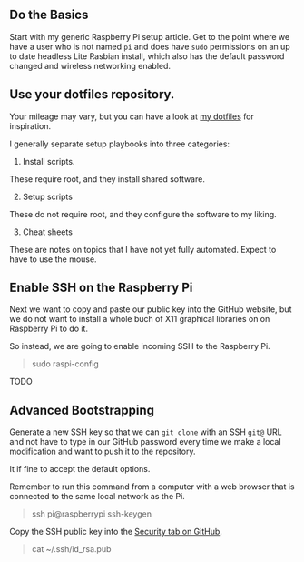 
## Do the Basics

Start with my generic Raspberry Pi setup article.
Get to the point where we have a user who is not named `pi` and does have `sudo` permissions on an up to date headless Lite Rasbian install, which also has the default password changed and wireless networking enabled.

## Use your dotfiles repository.

Your mileage may vary, but you can have a look at [my dotfiles][1] for inspiration.

[1]: https://github.com/edthedev/dotfiles

I generally separate setup playbooks into three categories:

1. Install scripts.

These require root, and they install shared software.

2. Setup scripts

These do not require root, and they configure the software to my liking.

3. Cheat sheets

These are notes on topics that I have not yet fully automated. Expect to have to use the mouse.


## Enable SSH on the Raspberry Pi

Next we want to copy and paste our public key into the GitHub website, but we do not want to install a whole buch of X11 graphical libraries on on Raspberry Pi to do it.

So instead, we are going to enable incoming SSH to the Raspberry Pi.

> sudo raspi-config

TODO

## Advanced Bootstrapping

Generate a new SSH key so that we can `git clone` with an SSH `git@` URL and not have to type in our GitHub password every time we make a local modification and want to push it to the repository.

It if fine to accept the default options.

Remember to run this command from a computer with a web browser that is connected to the same local network as the Pi. 

> ssh pi@raspberrypi
> ssh-keygen

Copy the SSH public key into the [Security tab on GitHub][3].

> cat ~/.ssh/id_rsa.pub

[3]: https://github.com/settings/keys